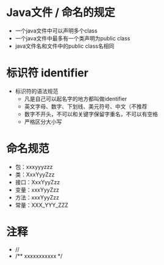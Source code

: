 # Java文件 / 命名的规定

- 一个java文件中可以声明多个class 
- 一个java文件中最多有一个类声明为public     class 
- java文件名和文件中的public     class名相同 

# 标识符 identifier

- 标识符的语法规范
  - 凡是自己可以起名字的地方都叫做identifier
  - 英文字母、数字、下划线、美元符号、中文（不推荐
  - 数字不开头，不可以和关键字保留字重名，不可以有空格
  - 严格区分大小写

# 命名规范

- 包：xxxyyyzzz
- 类：XxxYyyZzz
- 接口：XxxYyyZzz
- 变量：xxxYyyZzz
- 方法：xxxYyyZzz
- 常量：XXX_YYY_ZZZ

# 注释

- //
- /** xxxxxxxxxxx */
